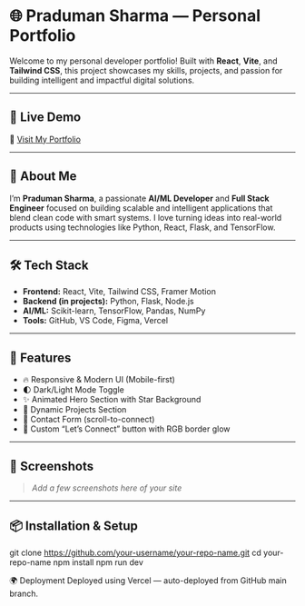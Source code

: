 # 🌐 Praduman Sharma — Personal Portfolio

Welcome to my personal developer portfolio! Built with **React**, **Vite**, and **Tailwind CSS**, this project showcases my skills, projects, and passion for building intelligent and impactful digital solutions.

---

## 🚀 Live Demo

🔗 [Visit My Portfolio](https://portfolio-vite-react-inky.vercel.app/)

---

## 👋 About Me

I’m **Praduman Sharma**, a passionate **AI/ML Developer** and **Full Stack Engineer** focused on building scalable and intelligent applications that blend clean code with smart systems. I love turning ideas into real-world products using technologies like Python, React, Flask, and TensorFlow.

---

## 🛠️ Tech Stack

- **Frontend:** React, Vite, Tailwind CSS, Framer Motion
- **Backend (in projects):** Python, Flask, Node.js
- **AI/ML:** Scikit-learn, TensorFlow, Pandas, NumPy
- **Tools:** GitHub, VS Code, Figma, Vercel

---

## 🎯 Features

- 🔥 Responsive & Modern UI (Mobile-first)
- 🌓 Dark/Light Mode Toggle
- ✨ Animated Hero Section with Star Background
- 📁 Dynamic Projects Section
- 💬 Contact Form (scroll-to-connect)
- 🌈 Custom “Let’s Connect” button with RGB border glow

---

## 📸 Screenshots

> _Add a few screenshots here of your site_

---

## 📦 Installation & Setup


git clone https://github.com/your-username/your-repo-name.git
cd your-repo-name
npm install
npm run dev



🌍 Deployment
Deployed using Vercel — auto-deployed from GitHub main branch.

